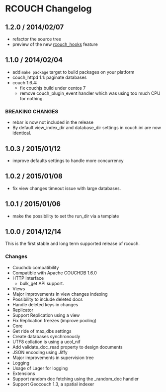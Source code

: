 # RCOUCH Changelog

## 1.2.0 / 2014/02/07

- refactor the source tree
- preview of the new
  [rcouch_hooks](https://github.com/rcouch/rcouch/wiki/rcouch-hooks) feature

## 1.1.0 / 2014/02/04

- add `make package` target to build packages on your platform
- couch_httpd 1.1: paginate databases
- couch 1.6.4:
  - fix couchjs build under centos 7
  - remove couch_plugin_event handler which was using too much CPU for nothing.

### BREAKING CHANGES

- rebar is now not included in the release
- By default view_index_dir and database_dir settings in couch.ini are now identical.

## 1.0.3 / 2015/01/12

- improve defaults settings to handle more concurrency

## 1.0.2 / 2015/01/08

- fix view changes timeout issue with large databases.

## 1.0.1 / 2015/01/06

- make the possibility to set the run_dir via a template

## 1.0.0 / 2014/12/14

This is the first stable and long term supported release of rcouch.

### Changes

- Couchdb compatibility
 - Compatible with Apache COUCHDB 1.6.0
- HTTP Interface
  - bulk_get API support.
- Views
 - Major improvements in view changes indexing
 - Possibility to include deleted docs
 - Handle deleted keys in changes
- Replicator
 - Support Replication using a view
 - Fix Replication freezes (improve pooling)
- Core
 - Get ride of max_dbs settings
 - Create databases synchronously
 - UTF8 collation is using a ucol_nif
 - Add validate_doc_read property to design documents
 - JSON encoding using Jiffy
 - Major improvements in supervision tree
- Logging
 - Usage of Lager for logging
- Extensions
 - Support random doc fetching using the _random_doc handler
 - Support Geocouch 1.3, a spatial indexer

